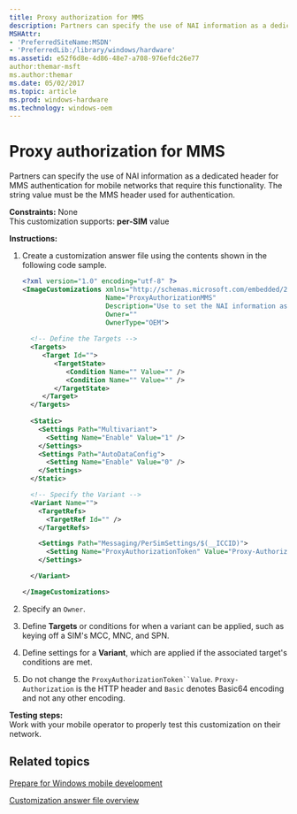 ```yaml
---
title: Proxy authorization for MMS
description: Partners can specify the use of NAI information as a dedicated header for MMS authentication for mobile networks that require this functionality. The string value must be the MMS header used for authentication.
MSHAttr:
- 'PreferredSiteName:MSDN'
- 'PreferredLib:/library/windows/hardware'
ms.assetid: e52f6d8e-4d86-48e7-a708-976efdc26e77
author:themar-msft
ms.author:themar
ms.date: 05/02/2017
ms.topic: article
ms.prod: windows-hardware
ms.technology: windows-oem
---
```


# Proxy authorization for MMS


Partners can specify the use of NAI information as a dedicated header for MMS authentication for mobile networks that require this functionality. The string value must be the MMS header used for authentication.

<a href="" id="constraints---none"></a>**Constraints:** None  
This customization supports: **per-SIM** value

<a href="" id="instructions-"></a>**Instructions:**  
1.  Create a customization answer file using the contents shown in the following code sample.

    ```XML
    <?xml version="1.0" encoding="utf-8" ?>  
    <ImageCustomizations xmlns="http://schemas.microsoft.com/embedded/2004/10/ImageUpdate"  
                         Name="ProxyAuthorizationMMS"  
                         Description="Use to set the NAI information as a dedicated header for MMS authentication."  
                         Owner=""  
                         OwnerType="OEM"> 
      
      <!-- Define the Targets --> 
      <Targets>
         <Target Id="">
            <TargetState>
               <Condition Name="" Value="" />
               <Condition Name="" Value="" />
            </TargetState>
         </Target>
      </Targets>
      
      <Static>
        <Settings Path="Multivariant">
          <Setting Name="Enable" Value="1" />
        </Settings>
        <Settings Path="AutoDataConfig">
          <Setting Name="Enable" Value="0" />
        </Settings>
      </Static>

      <!-- Specify the Variant -->
      <Variant Name=""> 
        <TargetRefs>
          <TargetRef Id="" /> 
        </TargetRefs>

        <Settings Path="Messaging/PerSimSettings/$(__ICCID)">  
          <Setting Name="ProxyAuthorizationToken" Value="Proxy-Authorization:Basic" />     
        </Settings>  

      </Variant>

    </ImageCustomizations>
    ```

2.  Specify an `Owner`.

3.  Define **Targets** or conditions for when a variant can be applied, such as keying off a SIM's MCC, MNC, and SPN.

4.  Define settings for a **Variant**, which are applied if the associated target's conditions are met.

5.  Do not change the `ProxyAuthorizationToken``Value`. `Proxy-Authorization` is the HTTP header and `Basic` denotes Basic64 encoding and not any other encoding.

<a href="" id="testing-steps-"></a>**Testing steps:**  
Work with your mobile operator to properly test this customization on their network.

## Related topics

[Prepare for Windows mobile development](https://docs.microsoft.com/en-us/windows-hardware/manufacture/mobile/preparing-for-windows-mobile-development)

[Customization answer file overview](https://docs.microsoft.com/en-us/windows-hardware/customize/mobile/mcsf/customization-answer-file)
